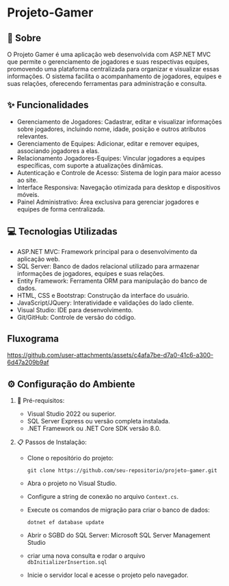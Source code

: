 # Projeto-Gamer

## 📖 Sobre
O Projeto Gamer é uma aplicação web desenvolvida com ASP.NET MVC que permite o gerenciamento de jogadores e suas respectivas equipes, promovendo uma plataforma centralizada para organizar e visualizar essas informações. O sistema facilita o acompanhamento de jogadores, equipes e suas relações, oferecendo ferramentas para administração e consulta.

## ✨ Funcionalidades
- Gerenciamento de Jogadores: Cadastrar, editar e visualizar informações sobre jogadores, incluindo nome, idade, posição e outros atributos relevantes.
- Gerenciamento de Equipes: Adicionar, editar e remover equipes, associando jogadores a elas.
- Relacionamento Jogadores-Equipes: Vincular jogadores a equipes específicas, com suporte a atualizações dinâmicas.
- Autenticação e Controle de Acesso: Sistema de login para maior acesso ao site.
- Interface Responsiva: Navegação otimizada para desktop e dispositivos móveis.
- Painel Administrativo: Área exclusiva para gerenciar jogadores e equipes de forma centralizada.

## 💻 Tecnologias Utilizadas
- ASP.NET MVC: Framework principal para o desenvolvimento da aplicação web.
- SQL Server: Banco de dados relacional utilizado para armazenar informações de jogadores, equipes e suas relações.
- Entity Framework: Ferramenta ORM para manipulação do banco de dados.
- HTML, CSS e Bootstrap: Construção da interface do usuário.
- JavaScript/JQuery: Interatividade e validações do lado cliente.
- Visual Studio: IDE para desenvolvimento.
- Git/GitHub: Controle de versão do código.


## Fluxograma
https://github.com/user-attachments/assets/c4afa7be-d7a0-41c6-a300-6d47a209b9af

## ⚙️ Configuração do Ambiente
1. 🔧 Pré-requisitos:
    - Visual Studio 2022 ou superior.
    - SQL Server Express ou versão completa instalada.
    - .NET Framework ou .NET Core SDK versão 8.0.

2. 📋 Passos de Instalação:
    - Clone o repositório do projeto:
    
        `git clone https://github.com/seu-repositorio/projeto-gamer.git`
    - Abra o projeto no Visual Studio.
    - Configure a string de conexão no arquivo `Context.cs`.
    - Execute os comandos de migração para criar o banco de dados:

        `dotnet ef database update`
    - Abrir o SGBD do SQL Server: Microsoft SQL Server Management Studio
    - criar uma nova consulta e rodar o arquivo `dbInitializerInsertion.sql`
    - Inicie o servidor local e acesse o projeto pelo navegador.
